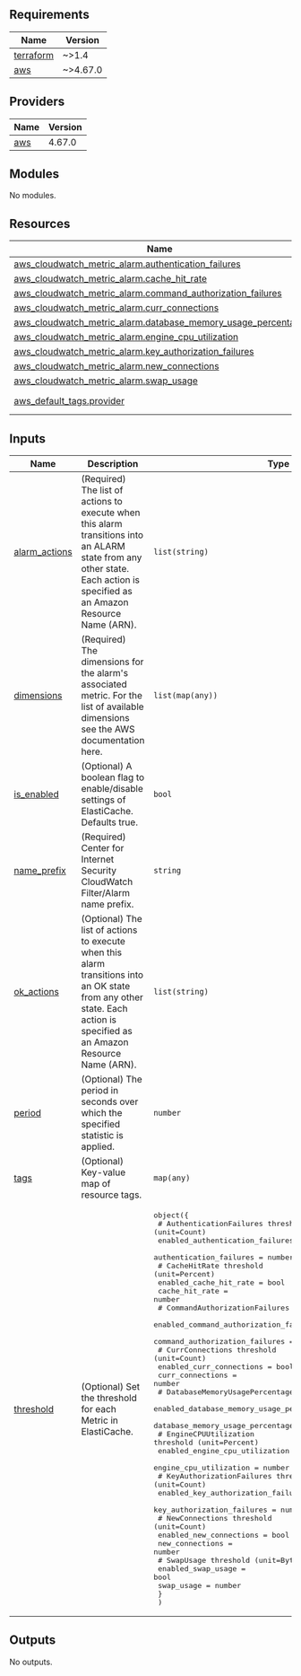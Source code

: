 <!-- BEGIN_TF_DOCS -->
## Requirements

| Name | Version |
|------|---------|
| <a name="requirement_terraform"></a> [terraform](#requirement\_terraform) | ~>1.4 |
| <a name="requirement_aws"></a> [aws](#requirement\_aws) | ~>4.67.0 |

## Providers

| Name | Version |
|------|---------|
| <a name="provider_aws"></a> [aws](#provider\_aws) | 4.67.0 |

## Modules

No modules.

## Resources

| Name | Type |
|------|------|
| [aws_cloudwatch_metric_alarm.authentication_failures](https://registry.terraform.io/providers/hashicorp/aws/latest/docs/resources/cloudwatch_metric_alarm) | resource |
| [aws_cloudwatch_metric_alarm.cache_hit_rate](https://registry.terraform.io/providers/hashicorp/aws/latest/docs/resources/cloudwatch_metric_alarm) | resource |
| [aws_cloudwatch_metric_alarm.command_authorization_failures](https://registry.terraform.io/providers/hashicorp/aws/latest/docs/resources/cloudwatch_metric_alarm) | resource |
| [aws_cloudwatch_metric_alarm.curr_connections](https://registry.terraform.io/providers/hashicorp/aws/latest/docs/resources/cloudwatch_metric_alarm) | resource |
| [aws_cloudwatch_metric_alarm.database_memory_usage_percentage](https://registry.terraform.io/providers/hashicorp/aws/latest/docs/resources/cloudwatch_metric_alarm) | resource |
| [aws_cloudwatch_metric_alarm.engine_cpu_utilization](https://registry.terraform.io/providers/hashicorp/aws/latest/docs/resources/cloudwatch_metric_alarm) | resource |
| [aws_cloudwatch_metric_alarm.key_authorization_failures](https://registry.terraform.io/providers/hashicorp/aws/latest/docs/resources/cloudwatch_metric_alarm) | resource |
| [aws_cloudwatch_metric_alarm.new_connections](https://registry.terraform.io/providers/hashicorp/aws/latest/docs/resources/cloudwatch_metric_alarm) | resource |
| [aws_cloudwatch_metric_alarm.swap_usage](https://registry.terraform.io/providers/hashicorp/aws/latest/docs/resources/cloudwatch_metric_alarm) | resource |
| [aws_default_tags.provider](https://registry.terraform.io/providers/hashicorp/aws/latest/docs/data-sources/default_tags) | data source |

## Inputs

| Name | Description | Type | Default | Required |
|------|-------------|------|---------|:--------:|
| <a name="input_alarm_actions"></a> [alarm\_actions](#input\_alarm\_actions) | (Required) The list of actions to execute when this alarm transitions into an ALARM state from any other state. Each action is specified as an Amazon Resource Name (ARN). | `list(string)` | n/a | yes |
| <a name="input_dimensions"></a> [dimensions](#input\_dimensions) | (Required) The dimensions for the alarm's associated metric. For the list of available dimensions see the AWS documentation here. | `list(map(any))` | n/a | yes |
| <a name="input_is_enabled"></a> [is\_enabled](#input\_is\_enabled) | (Optional) A boolean flag to enable/disable settings of ElastiCache. Defaults true. | `bool` | `true` | no |
| <a name="input_name_prefix"></a> [name\_prefix](#input\_name\_prefix) | (Required) Center for Internet Security CloudWatch Filter/Alarm name prefix. | `string` | n/a | yes |
| <a name="input_ok_actions"></a> [ok\_actions](#input\_ok\_actions) | (Optional) The list of actions to execute when this alarm transitions into an OK state from any other state. Each action is specified as an Amazon Resource Name (ARN). | `list(string)` | `null` | no |
| <a name="input_period"></a> [period](#input\_period) | (Optional) The period in seconds over which the specified statistic is applied. | `number` | `300` | no |
| <a name="input_tags"></a> [tags](#input\_tags) | (Optional) Key-value map of resource tags. | `map(any)` | `null` | no |
| <a name="input_threshold"></a> [threshold](#input\_threshold) | (Optional) Set the threshold for each Metric in ElastiCache. | <pre>object({<br>    # AuthenticationFailures threshold (unit=Count)<br>    enabled_authentication_failures = bool<br>    authentication_failures         = number<br>    # CacheHitRate threshold (unit=Percent)<br>    enabled_cache_hit_rate = bool<br>    cache_hit_rate         = number<br>    # CommandAuthorizationFailures threshold (unit=Count)<br>    enabled_command_authorization_failures = bool<br>    command_authorization_failures         = number<br>    # CurrConnections threshold (unit=Count)<br>    enabled_curr_connections = bool<br>    curr_connections         = number<br>    # DatabaseMemoryUsagePercentage threshold (unit=Percent)<br>    enabled_database_memory_usage_percentage = bool<br>    database_memory_usage_percentage         = number<br>    # EngineCPUUtilization threshold (unit=Percent)<br>    enabled_engine_cpu_utilization = bool<br>    engine_cpu_utilization         = number<br>    # KeyAuthorizationFailures threshold (unit=Count)<br>    enabled_key_authorization_failures = bool<br>    key_authorization_failures         = number<br>    # NewConnections threshold (unit=Count)<br>    enabled_new_connections = bool<br>    new_connections         = number<br>    # SwapUsage threshold (unit=Bytes)<br>    enabled_swap_usage = bool<br>    swap_usage         = number<br>    }<br>  )</pre> | <pre>{<br>  "authentication_failures": 1,<br>  "cache_hit_rate": 10,<br>  "command_authorization_failures": 1,<br>  "curr_connections": 50,<br>  "database_memory_usage_percentage": 80,<br>  "enabled_authentication_failures": true,<br>  "enabled_cache_hit_rate": true,<br>  "enabled_command_authorization_failures": true,<br>  "enabled_curr_connections": true,<br>  "enabled_database_memory_usage_percentage": true,<br>  "enabled_engine_cpu_utilization": true,<br>  "enabled_key_authorization_failures": true,<br>  "enabled_new_connections": true,<br>  "enabled_swap_usage": true,<br>  "engine_cpu_utilization": 90,<br>  "key_authorization_failures": 1,<br>  "new_connections": 100,<br>  "swap_usage": 52428800<br>}</pre> | no |

## Outputs

No outputs.
<!-- END_TF_DOCS -->
